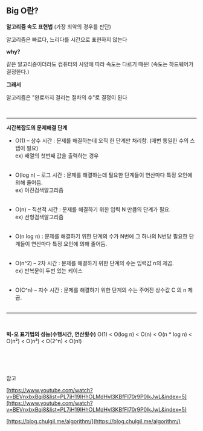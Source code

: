 ## Big O란?

**알고리즘 속도 표현법**
(가장 최악의 경우를 판단)

알고리즘은 빠르다, 느리다를 시간으로 표현하지 않는다

**why?**

같은 알고리즘이더라도 컴퓨터의 사양에 따라 속도는 다르기 때문! (속도는 하드웨어가 결정한다.)

**그래서**

알고리즘은 "완료까지 걸리는 절차의 수"로 결정이 된다

<br/>

---

**시간복잡도의 문제해결 단계**

- O(1) – 상수 시간 : 문제를 해결하는데 오직 한 단계만 처리함. (매번 동일한 수의 스탭이 필요)
  <br/>
  ex) 배열의 첫번째 값을 출력하는 경우
  <br/>
  <br/>

- O(log n) – 로그 시간 : 문제를 해결하는데 필요한 단계들이 연산마다 특정 요인에 의해 줄어듬.
  <br/>
  ex) 이진검색알고리즘
  <br/>
  <br/>

- O(n) – 직선적 시간 : 문제를 해결하기 위한 입력 N 만큼의 단계가 필요.
  <br/>
  ex) 선형검색알고리즘
  <br/>
  <br/>
- O(n log n) : 문제를 해결하기 위한 단계의 수가 N번에 그 하나의 N번당 필요한 단계들이 연산마다 특정 요인에 의해 줄어듬.
  <br/>
  <br/>

- O(n^2) – 2차 시간 : 문제를 해결하기 위한 단계의 수는 입력값 n의 제곱.
  <br/>
  ex) 반복문이 두번 있는 케이스
  <br/>
  <br/>

- O(C^n) – 지수 시간 : 문제를 해결하기 위한 단계의 수는 주어진 상수값 C 의 n 제곱.
  <br/>
  <br/>

---

  <br/>

**빅-오 표기법의 성능(수행시간, 연산횟수)**
O(1) < O(log n) < O(n) < O(n * log n) < O(n²) < O(n³) < O(2^n) < O(n!)

  <br/>
  <br/>
  <br/>

참고

[https://www.youtube.com/watch?v=BEVnxbxBqi8&list=PL7jH19IHhOLMdHvl3KBfFI70r9P0lkJwL&index=5](https://www.youtube.com/watch?v=BEVnxbxBqi8&list=PL7jH19IHhOLMdHvl3KBfFI70r9P0lkJwL&index=5)

[https://blog.chulgil.me/algorithm/](https://blog.chulgil.me/algorithm/)